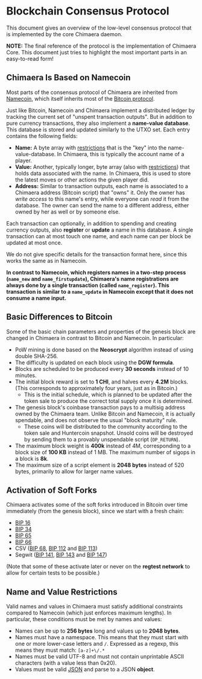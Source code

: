 # Blockchain Consensus Protocol

This document gives an overview of the low-level consensus protocol that is
implemented by the core Chimaera daemon.

**NOTE:**  The final reference of the protocol is the implementation of
Chimaera Core.  This document just tries to highlight the most important parts
in an easy-to-read form!

## Chimaera Is Based on Namecoin <a name="names"></a>

Most parts of the consensus protocol of Chimaera are inherited from
[Namecoin](https://www.namecoin.org/), which itself inherits most of the
[Bitcoin protocol](https://bitcoin.org/).

Just like Bitcoin, Namecoin and Chimaera implement a distributed ledger by
tracking the current set of "unspent transaction outputs".  But in addition
to pure currency transactions, they also implement a **name-value database**.
This database is stored and updated similarly to the UTXO set.  Each entry
contains the following fields:

* **Name:**
  A byte array with [restrictions](#name-value-restrictions) that is the
  "key" into the name-value-database.  In Chimaera, this is typically the
  account name of a player.
* **Value:**
  Another, typically longer, byte array (also with
  [restrictions](#name-value-restrictions)) that holds data associated
  with the name.  In Chimaera, this is used to store the latest moves
  or other actions the given player did.
* **Address:**
  Similar to transaction outputs, each name is associated to a Chimaera address
  (Bitcoin script) that "owns" it.  Only the owner has *write access* to this
  name's entry, while everyone can *read* it from the database.  The owner
  can send the name to a different address, either owned by her as well
  or by someone else.

Each transaction can optionally, in addition to spending and creating currency
outputs, also **register** or **update** a name in this database.  A single
transaction can at most touch one name, and each name can per block be updated
at most once.

We do not give specific details for the transaction format here, since this
works the same as in Namecoin.

**In contrast to Namecoin, which registers names in a two-step process
(`name_new` and `name_firstupdate`), Chimaera's name registrations are always
done by a single transaction (called `name_register`).  This transaction is
similar to a `name_update` in Namecoin except that it does not consume a name
input.**

## Basic Differences to Bitcoin

Some of the basic chain parameters and properties of the genesis block
are changed in Chimaera in contrast to Bitcoin and Namecoin.  In particular:

* PoW mining is done based on the **Neoscrypt** algorithm instead of using
  double SHA-256.
* The difficulty is updated on each block using the **DGW formula**.
* Blocks are scheduled to be produced every **30 seconds** instead of
  10 minutes.
* The initial block reward is set to **1 CHI**, and halves every **4.2M**
  blocks.  (This corresponds to approximately four years, just as in Bitcoin.)
  * This is the initial schedule, which is planned to be updated after the
    token sale to produce the correct total supply once it is determined.
* The genesis block's coinbase transaction pays to a multisig address owned
  by the Chimaera team.  Unlike Bitcoin and Namecoin, it is actually spendable,
  and does not observe the usual "block maturity" rule.
  * These coins will be distributed to the community according to the token
    sale and Huntercoin snapshot.  Unsold coins will be destroyed by sending
    them to a provably unspendable script (`OP_RETURN`).
* The maximum block weight is **400k** instead of 4M, corresponding to a block
  size of **100 KB** instead of 1 MB.  The maximum number of sigops in a block
  is **8k**.
* The maximum size of a script element is **2048 bytes** instead of 520 bytes,
  primarily to allow for larger name values.

## Activation of Soft Forks

Chimaera activates some of the soft forks introduced in Bitcoin over time
immediately (from the genesis block), since we start with a fresh chain:

* [BIP 16](https://github.com/bitcoin/bips/blob/master/bip-0016.mediawiki)
* [BIP 34](https://github.com/bitcoin/bips/blob/master/bip-0034.mediawiki)
* [BIP 65](https://github.com/bitcoin/bips/blob/master/bip-0065.mediawiki)
* [BIP 66](https://github.com/bitcoin/bips/blob/master/bip-0066.mediawiki)
* CSV ([BIP 68](https://github.com/bitcoin/bips/blob/master/bip-0068.mediawiki),
  [BIP 112](https://github.com/bitcoin/bips/blob/master/bip-0112.mediawiki) and
  [BIP 113](https://github.com/bitcoin/bips/blob/master/bip-0113.mediawiki))
* Segwit ([BIP
  141](https://github.com/bitcoin/bips/blob/master/bip-0141.mediawiki),
  [BIP 143](https://github.com/bitcoin/bips/blob/master/bip-0143.mediawiki) and
  [BIP 147](https://github.com/bitcoin/bips/blob/master/bip-0147.mediawiki))

(Note that some of these activate later or never on the **regtest network**
to allow for certain tests to be possible.)

## Name and Value Restrictions <a name="name-value-restrictions"></a>

Valid names and values in Chimaera must satisfy additional constraints
compared to Namecoin (which just enforces maximum lengths).  In particular,
these conditions must be met by names and values:

* Names can be up to **256 bytes** long and values up to **2048 bytes**.
* Names must have a namespace.  This means that they must start with
  one or more lower-case letters and `/`.  Expressed as a regexp, this
  means they must match: `[a-z]+\/.*`
* Names must be valid UTF-8 and must not contain unprintable ASCII characters
  (with a value less than 0x20).
* Values must be valid [JSON](https://json.org/) and parse to a JSON **object**.
